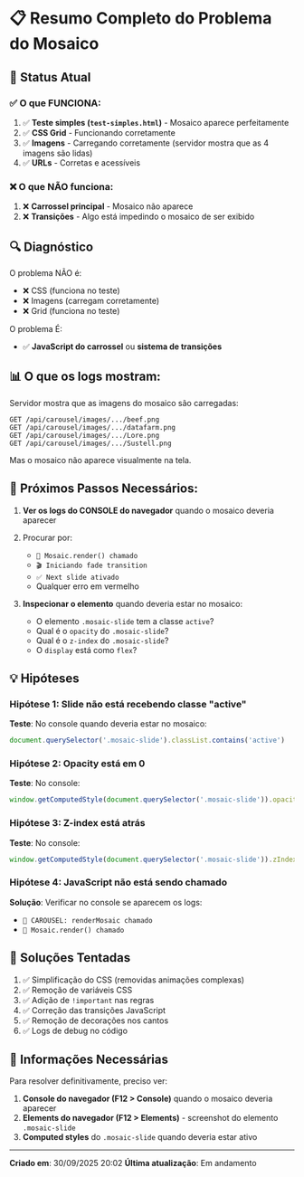 # 📋 Resumo Completo do Problema do Mosaico

## 🎯 Status Atual

### ✅ O que FUNCIONA:
1. ✅ **Teste simples (`test-simples.html`)** - Mosaico aparece perfeitamente
2. ✅ **CSS Grid** - Funcionando corretamente
3. ✅ **Imagens** - Carregando corretamente (servidor mostra que as 4 imagens são lidas)
4. ✅ **URLs** - Corretas e acessíveis

### ❌ O que NÃO funciona:
1. ❌ **Carrossel principal** - Mosaico não aparece
2. ❌ **Transições** - Algo está impedindo o mosaico de ser exibido

## 🔍 Diagnóstico

O problema NÃO é:
- ❌ CSS (funciona no teste)
- ❌ Imagens (carregam corretamente)
- ❌ Grid (funciona no teste)

O problema É:
- ✅ **JavaScript do carrossel** ou **sistema de transições**

## 📊 O que os logs mostram:

Servidor mostra que as imagens do mosaico são carregadas:
```
GET /api/carousel/images/.../beef.png
GET /api/carousel/images/.../datafarm.png
GET /api/carousel/images/.../Lore.png
GET /api/carousel/images/.../Sustell.png
```

Mas o mosaico não aparece visualmente na tela.

## 🎯 Próximos Passos Necessários:

1. **Ver os logs do CONSOLE do navegador** quando o mosaico deveria aparecer
2. Procurar por:
   - `🎨 Mosaic.render() chamado`
   - `🎬 Iniciando fade transition`
   - `✅ Next slide ativado`
   - Qualquer erro em vermelho

3. **Inspecionar o elemento** quando deveria estar no mosaico:
   - O elemento `.mosaic-slide` tem a classe `active`?
   - Qual é o `opacity` do `.mosaic-slide`?
   - Qual é o `z-index` do `.mosaic-slide`?
   - O `display` está como `flex`?

## 💡 Hipóteses

### Hipótese 1: Slide não está recebendo classe "active"
**Teste**: No console quando deveria estar no mosaico:
```javascript
document.querySelector('.mosaic-slide').classList.contains('active')
```

### Hipótese 2: Opacity está em 0
**Teste**: No console:
```javascript
window.getComputedStyle(document.querySelector('.mosaic-slide')).opacity
```

### Hipótese 3: Z-index está atrás
**Teste**: No console:
```javascript
window.getComputedStyle(document.querySelector('.mosaic-slide')).zIndex
```

### Hipótese 4: JavaScript não está sendo chamado
**Solução**: Verificar no console se aparecem os logs:
- `🎨 CAROUSEL: renderMosaic chamado`
- `🎨 Mosaic.render() chamado`

## 🔧 Soluções Tentadas

1. ✅ Simplificação do CSS (removidas animações complexas)
2. ✅ Remoção de variáveis CSS
3. ✅ Adição de `!important` nas regras
4. ✅ Correção das transições JavaScript
5. ✅ Remoção de decorações nos cantos
6. ✅ Logs de debug no código

## 📝 Informações Necessárias

Para resolver definitivamente, preciso ver:

1. **Console do navegador (F12 > Console)** quando o mosaico deveria aparecer
2. **Elements do navegador (F12 > Elements)** - screenshot do elemento `.mosaic-slide`
3. **Computed styles** do `.mosaic-slide` quando deveria estar ativo

---

**Criado em**: 30/09/2025 20:02
**Última atualização**: Em andamento

